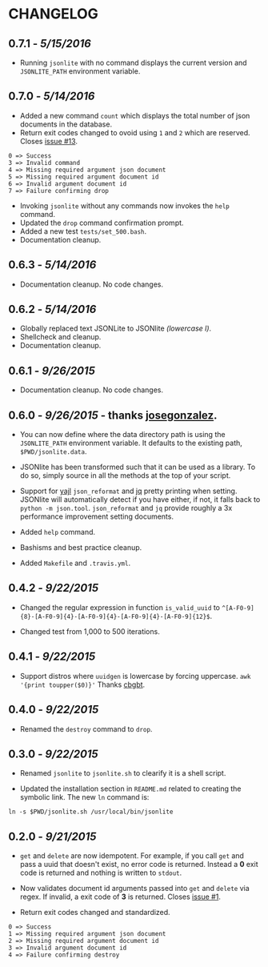 CHANGELOG
=========

## 0.7.1 - *5/15/2016*

- Running `jsonlite` with no command displays the current version and `JSONLITE_PATH` environment variable.

## 0.7.0 - *5/14/2016*

- Added a new command `count` which displays the total number of json documents in the database.
- Return exit codes changed to ovoid using `1` and `2` which are reserved. Closes [issue #13](https://github.com/nodesocket/jsonlite/issues/13).

````
0 => Success
3 => Invalid command
4 => Missing required argument json document
5 => Missing required argument document id
6 => Invalid argument document id
7 => Failure confirming drop
````

- Invoking `jsonlite` without any commands now invokes the `help` command.
- Updated the `drop` command confirmation prompt.
- Added a new test `tests/set_500.bash`.
- Documentation cleanup.

## 0.6.3 - *5/14/2016*

- Documentation cleanup. No code changes.

## 0.6.2 - *5/14/2016*

- Globally replaced text JSONLite to JSONlite *(lowercase l)*.
- Shellcheck and cleanup.
- Documentation cleanup.

## 0.6.1 - *9/26/2015*

- Documentation cleanup. No code changes. 

## 0.6.0 - *9/26/2015* - thanks [josegonzalez](https://github.com/josegonzalez).

- You can now define where the data directory path is using the `JSONLITE_PATH` environment variable. It defaults to the existing path, `$PWD/jsonlite.data`.

- JSONlite has been transformed such that it can be used as a library. To do so, simply source in all the methods at the top of your script.

- Support for [yajl](http://lloyd.github.io/yajl/) `json_reformat` and [jq](https://github.com/stedolan/jq) pretty printing when setting. JSONlite will automatically detect if you have either, if not, it falls back to `python -m json.tool`. `json_reformat` and `jq` provide roughly a 3x performance improvement setting documents.

- Added `help` command.

- Bashisms and best practice cleanup.

- Added `Makefile` and `.travis.yml`.

## 0.4.2 - *9/22/2015*

- Changed the regular expression in function `is_valid_uuid` to `^[A-F0-9]{8}-[A-F0-9]{4}-[A-F0-9]{4}-[A-F0-9]{4}-[A-F0-9]{12}$`.

- Changed test from 1,000 to 500 iterations.

## 0.4.1 - *9/22/2015*

- Support distros where `uuidgen` is lowercase by forcing uppercase. `awk '{print toupper($0)}'` Thanks [cbgbt](https://github.com/cbgbt).

## 0.4.0 - *9/22/2015*

- Renamed the `destroy` command to `drop`.

## 0.3.0 - *9/22/2015*

- Renamed `jsonlite` to `jsonlite.sh` to clearify it is a shell script.

- Updated the installation section in `README.md` related to creating the symbolic link. The new `ln` command is:

````shell
ln -s $PWD/jsonlite.sh /usr/local/bin/jsonlite
````

## 0.2.0 - *9/21/2015*

- `get` and `delete` are now idempotent. For example, if you call `get` and pass a uuid that doesn't exist, no error code is returned. Instead a **0** exit code is returned and nothing is written to `stdout`.

- Now validates document id arguments passed into `get` and `delete` via regex. If invalid, a exit code of **3** is returned. Closes [issue #1](https://github.com/nodesocket/jsonlite/issues/1).

- Return exit codes changed and standardized. 

````
0 => Success
1 => Missing required argument json document
2 => Missing required argument document id
3 => Invalid argument document id
4 => Failure confirming destroy
````
